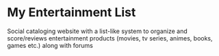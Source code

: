 # My Entertainment List

Social cataloging website with a list-like system to organize and score/reviews entertainment products (movies, tv series, animes, books, games etc.) along with forums